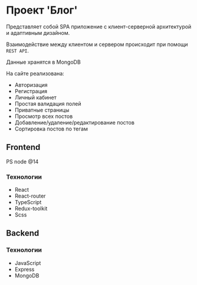# Проект 'Блог'

Представляет собой SPA приложение с клиент-серверной архитектурой и адаптивным дизайном.

Взаимодействие между клиентом и сервером происходит при помощи ```REST API```.

Данные хранятся в MongoDB

На сайте реализована:
- Авторизация
- Регистрация
- Личный кабинет
- Простая валидация полей
- Приватные страницы
- Просмотр всех постов
- Добавление/удаление/редактирование постов
- Сортировка постов по тегам

## Frontend

PS node @14

### Технологии

- React
- React-router
- TypeScript
- Redux-toolkit
- Scss

## Backend

### Технологии

- JavaScript
- Express
- MongoDB